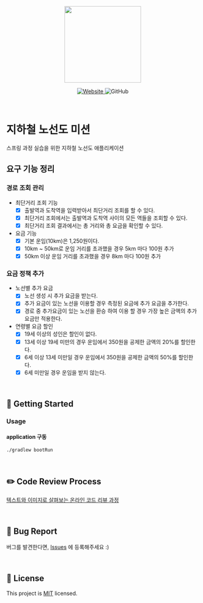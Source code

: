 <p align="center">
    <img width="200px;" src="https://raw.githubusercontent.com/woowacourse/atdd-subway-admin-frontend/master/images/main_logo.png"/>
</p>
<p align="center">
  <a href="https://techcourse.woowahan.com/c/Dr6fhku7" alt="woowacuorse subway">
    <img alt="Website" src="https://img.shields.io/website?url=https%3A%2F%2Fedu.nextstep.camp%2Fc%2FR89PYi5H">
  </a>
  <img alt="GitHub" src="https://img.shields.io/github/license/woowacourse/atdd-subway-path">
</p>

<br>

# 지하철 노선도 미션

스프링 과정 실습을 위한 지하철 노선도 애플리케이션

## 요구 기능 정리

### 경로 조회 관리

- 최단거리 조회 기능
    - [x] 출발역과 도착역을 입력받아서 최단거리 조회를 할 수 있다.
    - [x] 최단거리 조회에서는 출발역과 도착역 사이의 모든 역들을 조회할 수 있다.
    - [x] 최단거리 조회 결과에서는 총 거리와 총 요금을 확인할 수 있다.

- 요금 기능
    - [x] 기본 운임(10km)은 1,250원이다.
    - [x] 10km ~ 50km로 운임 거리를 초과했을 경우 5km 마다 100원 추가
    - [x] 50km 이상 운임 거리를 초과했을 경우 8km 마다 100원 추가

### 요금 정책 추가

- 노선별 추가 요금
    - [x] 노선 생성 시 추가 요금을 받는다.
    - [x] 추가 요금이 있는 노선을 이용할 경우 측정된 요금에 추가 요금을 추가한다.
    - [x] 경로 중 추가요금이 있는 노선을 환승 하여 이용 할 경우 가장 높은 금액의 추가 요금만 적용한다.

- 연령별 요금 할인
    - [x] 19세 이상의 성인은 할인이 없다.
    - [x] 13세 이상 19세 미만의 경우 운임에서 350원을 공제한 금액의 20%를 할인한다.
    - [x] 6세 이상 13세 미만일 경우 운임에서 350원을 공제한 금액의 50%를 할인한다.
    - [x] 6세 미만일 경우 운임을 받지 않는다.

<br>

## 🚀 Getting Started

### Usage

#### application 구동

```
./gradlew bootRun
```

<br>

## ✏️ Code Review Process

[텍스트와 이미지로 살펴보는 온라인 코드 리뷰 과정](https://github.com/next-step/nextstep-docs/tree/master/codereview)

<br>

## 🐞 Bug Report

버그를 발견한다면, [Issues](https://github.com/woowacourse/atdd-subway-path/issues) 에 등록해주세요 :)

<br>

## 📝 License

This project is [MIT](https://github.com/woowacourse/atdd-subway-path/blob/master/LICENSE) licensed.

